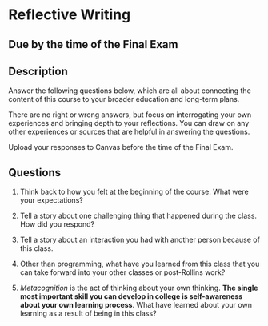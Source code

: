 # Reflective Writing

## Due by the time of the Final Exam

## Description

Answer the following questions below, which are all about connecting the content of this course to your broader education and long-term plans.

There are no right or wrong answers, but focus on interrogating your own experiences and bringing depth to your reflections. You can draw 
on any other experiences or sources that are helpful in answering the questions.

Upload your responses to Canvas before the time of the Final Exam.

## Questions

1. Think back to how you felt at the beginning of the course. What were your expectations?

2. Tell a story about one challenging thing that happened during the class. How did you respond?

3. Tell a story about an interaction you had with another person because of this class.

4. Other than programming, what have you learned from this class that you can take forward into your other classes or post-Rollins work?

5. *Metacognition* is the act of thinking about your own thinking. **The single most important skill you can develop in college is
self-awareness about your own learning process**. What have learned about your own learning as a result of being in this class?
